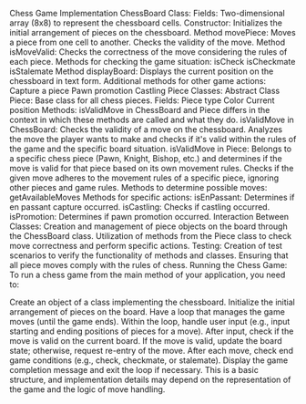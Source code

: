 Chess Game Implementation
ChessBoard Class:
Fields:
Two-dimensional array (8x8) to represent the chessboard cells.
Constructor:
Initializes the initial arrangement of pieces on the chessboard.
Method movePiece:
Moves a piece from one cell to another.
Checks the validity of the move.
Method isMoveValid:
Checks the correctness of the move considering the rules of each piece.
Methods for checking the game situation:
isCheck
isCheckmate
isStalemate
Method displayBoard:
Displays the current position on the chessboard in text form.
Additional methods for other game actions:
Capture a piece
Pawn promotion
Castling
Piece Classes:
Abstract Class Piece:
Base class for all chess pieces.
Fields:
Piece type
Color
Current position
Methods:
isValidMove in ChessBoard and Piece differs in the context in which these methods are called and what they do.
isValidMove in ChessBoard:
Checks the validity of a move on the chessboard.
Analyzes the move the player wants to make and checks if it's valid within the rules of the game and the specific board situation.
isValidMove in Piece:
Belongs to a specific chess piece (Pawn, Knight, Bishop, etc.) and determines if the move is valid for that piece based on its own movement rules.
Checks if the given move adheres to the movement rules of a specific piece, ignoring other pieces and game rules.
Methods to determine possible moves:
getAvailableMoves
Methods for specific actions:
isEnPassant: Determines if en passant capture occurred.
isCastling: Checks if castling occurred.
isPromotion: Determines if pawn promotion occurred.
Interaction Between Classes:
Creation and management of piece objects on the board through the ChessBoard class.
Utilization of methods from the Piece class to check move correctness and perform specific actions.
Testing:
Creation of test scenarios to verify the functionality of methods and classes.
Ensuring that all piece moves comply with the rules of chess.
Running the Chess Game:
To run a chess game from the main method of your application, you need to:

Create an object of a class implementing the chessboard.
Initialize the initial arrangement of pieces on the board.
Have a loop that manages the game moves (until the game ends).
Within the loop, handle user input (e.g., input starting and ending positions of pieces for a move).
After input, check if the move is valid on the current board.
If the move is valid, update the board state; otherwise, request re-entry of the move.
After each move, check end game conditions (e.g., check, checkmate, or stalemate).
Display the game completion message and exit the loop if necessary.
This is a basic structure, and implementation details may depend on the representation of the game and the logic of move handling.